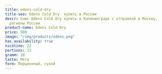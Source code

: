 ```yaml
---
title: odens-cold-dry
title-seo: Odens Cold Dry  купить в России
descr: Снюс Odens Cold Dry купить в Калининграде с отправкой в Москву, СПБ и другие
  регионы России
product-name: Odens Cold Dry
price: 500
image: "/img/products/odens.png"
has_availability: true
nicotine: 22
portions: 13
gramm: 10
taste: Мята
form: Порционный, сухой
---
```


